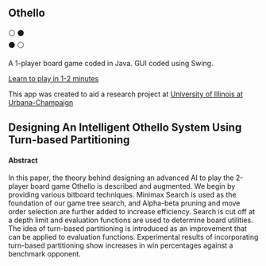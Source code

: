 ## Othello 
:white_circle: :black_circle: </br>
:black_circle: :white_circle: 

A 1-player board game coded in Java. GUI coded using Swing.

[Learn to play in 1-2 minutes](https://www.youtube.com/watch?v=Ol3Id7xYsY4)

This app was created to aid a research project at [University of Illinois at Urbana-Champaign](https://cs.illinois.edu/)

## Designing An Intelligent Othello System Using Turn-based Partitioning

#### Abstract
In this paper, the theory behind designing an advanced AI to play the 2-player board game Othello is described and augmented. We begin by providing various bitboard techniques. Minimax Search is used as the foundation of our game tree search, and Alpha-beta pruning and move order selection are further added to increase efficiency. Search is cut off at a depth limit and evaluation functions are used to determine board utilities. The idea of turn-based partitioning is introduced as an improvement that can be applied to evaluation functions. Experimental results of incorporating turn-based partitioning show increases in win percentages against a benchmark opponent.